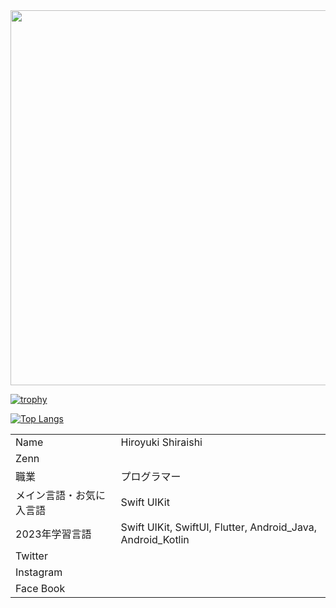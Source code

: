
<img src="https://github.com/hiroyuki0402/hiroyuki0402/assets/88645049/2008f282-acf0-4d62-a0d1-ddb424699f37" width="600">


[![trophy](https://github-profile-trophy.vercel.app/?username=hiroyuki0402&theme=dark_lover&column=7)](https://github.com/ryo-ma/github-profile-trophy)

[![Top Langs](https://github-readme-stats.vercel.app/api/top-langs/?username=hiroyuki0402&langs_count=10&theme=radical)](https://github.com/anuraghazra/github-readme-stats)


|||
| ---- | ---- |
|  Name  |  Hiroyuki Shiraishi  |
|  Zenn  |   |
|  職業  |  プログラマー |
|  メイン言語・お気に入言語  |  Swift UIKit  |
|  2023年学習言語  | Swift UIKit, SwiftUI, Flutter, Android_Java, Android_Kotlin |
|  Twitter  |    |
|  Instagram  |    |
|  Face Book  |    |
